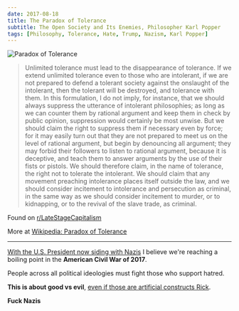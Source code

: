 ```yaml
---
date: 2017-08-18
title: The Paradox of Tolerance
subtitle: The Open Society and Its Enemies, Philosopher Karl Popper
tags: [Philosophy, Tolerance, Hate, Trump, Nazism, Karl Popper]
---
```


![Paradox of Tolerance](https://i.redditmedia.com/HcuZIT5w8xJLMXoISDexG1GNz5Dj7xHO_QGeueMtdPU.jpg?w=614&s=93fcd38109cc94fdc092b669ae6e76e5)

> Unlimited tolerance must lead to the disappearance of tolerance. If we extend unlimited tolerance even to those who are intolerant, if we are not prepared to defend a tolerant society against the onslaught of the intolerant, then the tolerant will be destroyed, and tolerance with them. In this formulation, I do not imply, for instance, that we should always suppress the utterance of intolerant philosophies; as long as we can counter them by rational argument and keep them in check by public opinion, suppression would certainly be most unwise. But we should claim the right to suppress them if necessary even by force; for it may easily turn out that they are not prepared to meet us on the level of rational argument, but begin by denouncing all argument; they may forbid their followers to listen to rational argument, because it is deceptive, and teach them to answer arguments by the use of their fists or pistols. We should therefore claim, in the name of tolerance, the right not to tolerate the intolerant. We should claim that any movement preaching intolerance places itself outside the law, and we should consider incitement to intolerance and persecution as criminal, in the same way as we should consider incitement to murder, or to kidnapping, or to the revival of the slave trade, as criminal.

Found on [r/LateStageCapitalism](https://www.reddit.com/r/LateStageCapitalism/comments/6ub41y/the_paradox_of_tolerance/)

More at [Wikipedia: Paradox of Tolerance](https://en.wikipedia.org/wiki/Paradox_of_tolerance)

---

[With the U.S. President now siding with Nazis](https://www.theguardian.com/us-news/2017/aug/15/donald-trump-press-conference-far-right-defends-charlottesville) I believe we're reaching a boiling point in the **American Civil War of 2017**.

People across all political ideologies must fight those who support hatred.

**This is about good vs evil**, [even if those are artificial constructs Rick](https://www.youtube.com/watch?v=Kp2yZAxaiLk&feature=youtu.be&t=6m2s).

**Fuck Nazis**

